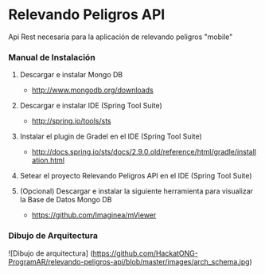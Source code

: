 Relevando Peligros API
======================

Api Rest necesaria para la aplicación de relevando peligros "mobile"

### Manual de Instalación

1. Descargar e instalar Mongo DB
   * http://www.mongodb.org/downloads

2. Descargar e instalar IDE (Spring Tool Suite)
   * http://spring.io/tools/sts

3. Instalar el plugin de Gradel en el IDE (Spring Tool Suite)
   * http://docs.spring.io/sts/docs/2.9.0.old/reference/html/gradle/installation.html

4. Setear el proyecto Relevando Peligros API en el IDE (Spring Tool Suite)

5. (Opcional) Descargar e instalar la siguiente herramienta para visualizar la Base de Datos Mongo DB 
   * https://github.com/Imaginea/mViewer


### Dibujo de Arquitectura

![Dibujo de arquitectura]
(https://github.com/HackatONG-ProgramAR/relevando-peligros-api/blob/master/images/arch_schema.jpg)
